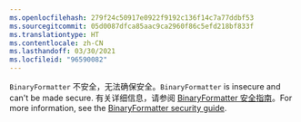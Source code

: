 ```yaml
---
ms.openlocfilehash: 279f24c50917e0922f9192c136f14c7a77ddbf53
ms.sourcegitcommit: 05d0087dfca85aac9ca2960f86c5efd218bf833f
ms.translationtype: HT
ms.contentlocale: zh-CN
ms.lasthandoff: 03/30/2021
ms.locfileid: "96590082"
---
```

<span data-ttu-id="f7d1c-101">`BinaryFormatter` 不安全，无法确保安全。</span><span class="sxs-lookup"><span data-stu-id="f7d1c-101">`BinaryFormatter` is insecure and can't be made secure.</span></span> <span data-ttu-id="f7d1c-102">有关详细信息，请参阅 [BinaryFormatter 安全指南](/dotnet/standard/serialization/binaryformatter-security-guide)。</span><span class="sxs-lookup"><span data-stu-id="f7d1c-102">For more information, see the [BinaryFormatter security guide](/dotnet/standard/serialization/binaryformatter-security-guide).</span></span>
